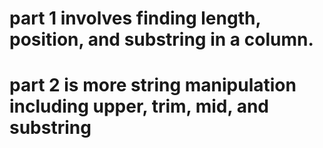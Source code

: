 # part 1 involves finding length, position, and substring in a column.
# part 2 is more string manipulation including upper, trim, mid, and substring
